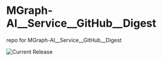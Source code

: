 # MGraph-AI__Service__GitHub__Digest
repo for MGraph-AI__Service__GitHub__Digest

![Current Release](https://img.shields.io/badge/release-v1.1.2-blue)